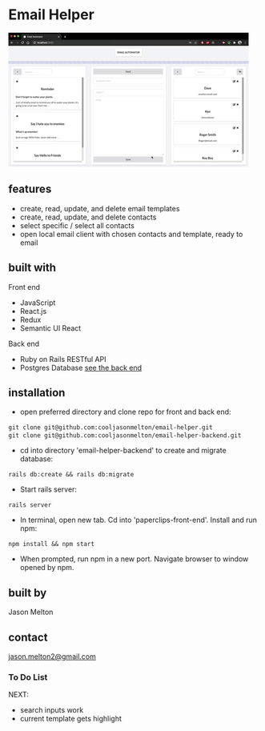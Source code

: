 # Email Helper

<img src="https://github.com/cooljasonmelton/email-automater/blob/master/demo.gif"/>

## features
* create, read, update, and delete email templates
* create, read, update, and delete contacts
* select specific / select all contacts
* open local email client with chosen contacts and template, ready to email 

## built with
Front end 
- JavaScript 
- React.js
- Redux
- Semantic UI React

Back end 
- Ruby on Rails RESTful API
- Postgres Database
 <a href="https://github.com/cooljasonmelton/email-helper-backend"> see the back end </a>

## installation
- open preferred directory and clone repo for front and back end:
```
git clone git@github.com:cooljasonmelton/email-helper.git
git clone git@github.com:cooljasonmelton/email-helper-backend.git
```
- cd into directory 'email-helper-backend' to create and migrate database:
```
rails db:create && rails db:migrate
```
- Start rails server:
```
rails server
```
- In terminal, open new tab. Cd into 'paperclips-front-end'. Install and run npm:
```
npm install && npm start
```
- When prompted, run npm in a new port. Navigate browser to window opened by npm.

## built by 
Jason Melton

## contact
jason.melton2@gmail.com

### To Do List 
NEXT: 
* search inputs work
* current template gets highlight
